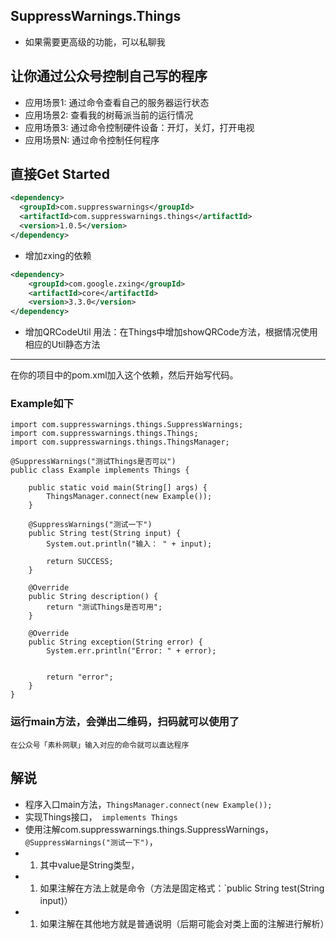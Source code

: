 ##  SuppressWarnings.Things 
* 如果需要更高级的功能，可以私聊我

## 让你通过公众号控制自己写的程序
* 应用场景1: 通过命令查看自己的服务器运行状态
* 应用场景2: 查看我的树莓派当前的运行情况
* 应用场景3: 通过命令控制硬件设备：开灯，关灯，打开电视
* 应用场景N: 通过命令控制任何程序

## 直接Get Started

```xml
<dependency>
  <groupId>com.suppresswarnings</groupId>
  <artifactId>com.suppresswarnings.things</artifactId>
  <version>1.0.5</version>
</dependency>
```

* 增加zxing的依赖 

```xml
<dependency>
    <groupId>com.google.zxing</groupId>
    <artifactId>core</artifactId>
    <version>3.3.0</version>
</dependency>
```

* 增加QRCodeUtil
用法：在Things中增加showQRCode方法，根据情况使用相应的Util静态方法

----

在你的项目中的pom.xml加入这个依赖，然后开始写代码。

### Example如下

```
import com.suppresswarnings.things.SuppressWarnings;
import com.suppresswarnings.things.Things;
import com.suppresswarnings.things.ThingsManager;

@SuppressWarnings("测试Things是否可以")
public class Example implements Things {

    public static void main(String[] args) {
        ThingsManager.connect(new Example());
    }

    @SuppressWarnings("测试一下")
    public String test(String input) {
        System.out.println("输入： " + input);

        return SUCCESS;
    }

    @Override
    public String description() {
        return "测试Things是否可用";
    }

    @Override
    public String exception(String error) {
        System.err.println("Error: " + error);


        return "error";
    }
}
```

### 运行main方法，会弹出二维码，扫码就可以使用了
`在公众号「素朴网联」输入对应的命令就可以直达程序`


## 解说
* 程序入口main方法，`ThingsManager.connect(new Example());`
* 实现Things接口，` implements Things`
* 使用注解com.suppresswarnings.things.SuppressWarnings，`@SuppressWarnings("测试一下")`，
* 1. 其中value是String类型，
* 1. 如果注解在方法上就是命令（方法是固定格式：`public String test(String input)）
* 1. 如果注解在其他地方就是普通说明（后期可能会对类上面的注解进行解析）